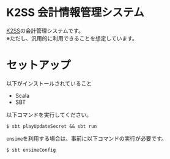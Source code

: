 # K2SS 会計情報管理システム

[K2SS](https://k2ss.info/)の会計管理システムです。  
※ただし、汎用的に利用できることを想定しています。

# セットアップ

以下がインストールされていること

- Scala
- SBT

以下コマンドを実行してください。

```
$ sbt playUpdateSecret && sbt run
```

`ensime`を利用する場合は、事前に以下コマンドの実行が必要です。

```
$ sbt ensimeConfig
```
